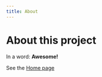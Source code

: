 ```yaml
---
title: About
---
```


# About this project

In a word: **Awesome!**

See the [Home page](https://github.com/BAKAWAKALAKA/bakawakalaka.github.io)
